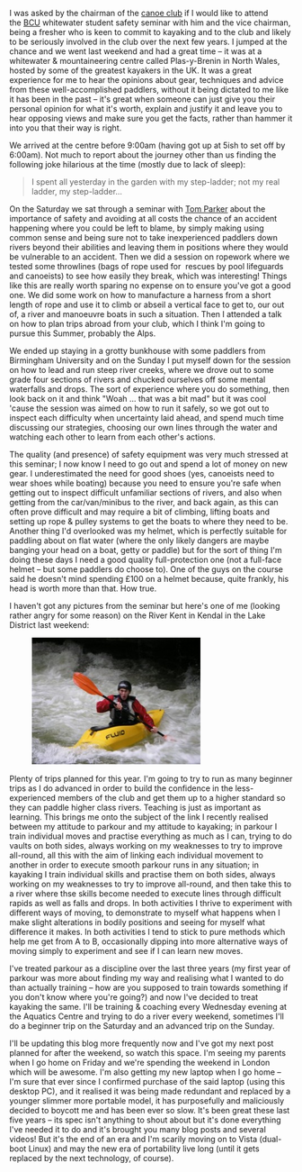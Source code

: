 I was asked by the chairman of the [canoe club](http://mmucanoe.co.uk/) if I would like to attend
the [BCU](http://www.bcu.org.uk/) whitewater student safety seminar with him and the vice chairman,
being a fresher who is keen to commit to kayaking and to the club and likely to be seriously
involved in the club over the next few years. I jumped at the chance and we went last weekend and
had a great time – it was at a whitewater & mountaineering centre called Plas-y-Brenin in North
Wales, hosted by some of the greatest kayakers in the UK. It was a great experience for me to hear
the opinions about gear, techniques and advice from these well-accomplished paddlers, without it
being dictated to me like it has been in the past – it's great when someone can just give you their
personal opinion for what it's worth, explain and justify it and leave you to hear opposing views
and make sure you get the facts, rather than hammer it into you that their way is right.

We arrived at the centre before 9:00am (having got up at 5ish to set off by 6:00am). Not much to
report about the journey other than us finding the following joke hilarious at the time (mostly due
to lack of sleep):

> I spent all yesterday in the garden with my step-ladder; not my real ladder, my step-ladder...

On the Saturday we sat through a seminar with [Tom
Parker](http://www.tomparkercoaching.co.uk/) about the importance of safety and avoiding at all
costs the chance of an accident happening where you could be left to blame, by simply making using
common sense and being sure not to take inexperienced paddlers down rivers beyond their abilities
and leaving them in positions where they would be vulnerable to an accident. Then we did a session
on ropework where we tested some throwlines (bags of rope used for  rescues by pool lifeguards and
canoeists) to see how easily they break, which was interesting! Things like this are really worth
sparing no expense on to ensure you've got a good one. We did some work on how to manufacture a
harness from a short length of rope and use it to climb or abseil a vertical face to get to, our out
of, a river and manoeuvre boats in such a situation. Then I attended a talk on how to plan trips
abroad from your club, which I think I'm going to pursue this Summer, probably the Alps.

We ended up staying in a grotty bunkhouse with some paddlers from Birmingham University and on the
Sunday I put myself down for the session on how to lead and run steep river creeks, where we drove
out to some grade four sections of rivers and chucked ourselves off some mental waterfalls and
drops. The sort of experience where you do something, then look back on it and think "Woah ... that
was a bit mad" but it was cool 'cause the session was aimed on how to run it safely, so we got out
to inspect each difficulty when uncertainty laid ahead, and spend much time discussing our
strategies, choosing our own lines through the water and watching each other to learn from each
other's actions.

The quality (and presence) of safety equipment was very much stressed at this seminar; I now know I
need to go out and spend a lot of money on new gear. I underestimated the need for good shoes (yes,
canoeists need to wear shoes while boating) because you need to ensure you're safe when getting out
to inspect difficult unfamiliar sections of rivers, and also when getting from the car/van/minibus
to the river, and back again, as this can often prove difficult and may require a bit of climbing,
lifting boats and setting up rope & pulley systems to get the boats to where they need to be.
Another thing I'd overlooked was my helmet, which is perfectly suitable for paddling about on flat
water (where the only likely dangers are maybe banging your head on a boat, getty or paddle) but for
the sort of thing I'm doing these days I need a good quality full-protection one (not a full-face
helmet – but some paddlers do choose to). One of the guys on the course said he doesn't mind
spending £100 on a helmet because, quite frankly, his head is worth more than that. How true.

I haven't got any pictures from the seminar but here's one of me (looking rather angry for some
reason) on the River Kent in Kendal in the Lake District last weekend:

<figure class="wp-block-image">
<img src="images/n504867040_1323269_1957-300x225.jpg" />
</figure>

Plenty of trips planned for this year. I'm going to try to run as many beginner trips as I do
advanced in order to build the confidence in the less-experienced members of the club and get them
up to a higher standard so they can paddle higher class rivers. Teaching is just as important as
learning. This brings me onto the subject of the link I recently realised between my attitude to
parkour and my attitude to kayaking; in parkour I train individual moves and practise everything as
much as I can, trying to do vaults on both sides, always working on my weaknesses to try to improve
all-round, all this with the aim of linking each individual movement to another in order to execute
smooth parkour runs in any situation; in kayaking I train individual skills and practise them on
both sides, always working on my weaknesses to try to improve all-round, and then take this to a
river where thse skills become needed to execute lines through difficult rapids as well as falls and
drops. In both activities I thrive to experiment with different ways of moving, to demonstrate to
myself what happens when I make slight alterations in bodily positions and seeing for myself what
difference it makes. In both activities I tend to stick to pure methods which help me get from A to
B, occasionally dipping into more alternative ways of moving simply to experiment and see if I can
learn new moves.

I've treated parkour as a discipline over the last three years (my first year of parkour was more
about finding my way and realising what I wanted to do than actually training – how are you supposed
to train towards something if you don't know where you're going?) and now I've decided to treat
kayaking the same. I'll be training & coaching every Wednesday evening at the Aquatics Centre and
trying to do a river every weekend, sometimes I'll do a beginner trip on the Saturday and an
advanced trip on the Sunday.

I'll be updating this blog more frequently now and I've got my next post planned for after the
weekend, so watch this space. I'm seeing my parents when I go home on Friday and we're spending the
weekend in London which will be awesome. I'm also getting my new laptop when I go home – I'm sure
that ever since I confirmed purchase of the said laptop (using this desktop PC), and it realised it
was being made redundant and replaced by a younger slimmer more portable model, it has purposefully
and maliciously decided to boycott me and has been ever so slow. It's been great these last five
years – its spec isn't anything to shout about but it's done everything I've needed it to do and
it's brought you many blog posts and several videos! But it's the end of an era and I'm scarily
moving on to Vista (dual-boot Linux) and may the new era of portability live long (until it gets
replaced by the next technology, of course).
